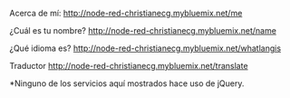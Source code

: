 Acerca de mí: http://node-red-christianecg.mybluemix.net/me

¿Cuál es tu nombre? http://node-red-christianecg.mybluemix.net/name

¿Qué idioma es? http://node-red-christianecg.mybluemix.net/whatlangis

Traductor http://node-red-christianecg.mybluemix.net/translate

\*Ninguno de los servicios aquí mostrados hace uso de jQuery.
